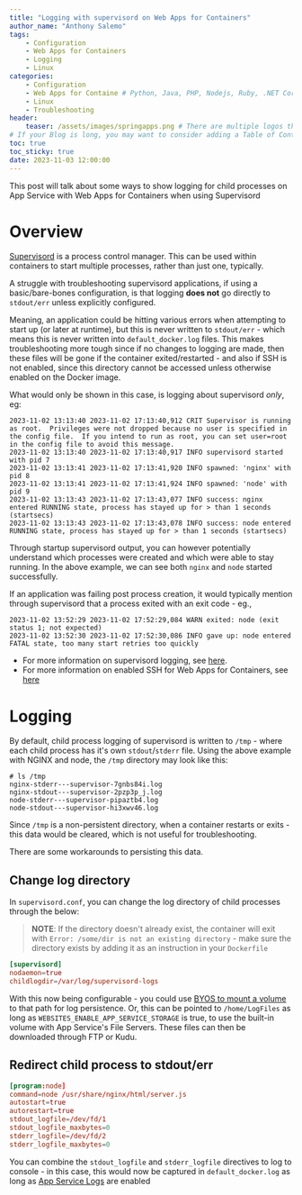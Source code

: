 ```yaml
---
title: "Logging with supervisord on Web Apps for Containers"
author_name: "Anthony Salemo"
tags:
    - Configuration
    - Web Apps for Containers
    - Logging
    - Linux
categories:
    - Configuration
    - Web Apps for Containe # Python, Java, PHP, Nodejs, Ruby, .NET Core
    - Linux
    - Troubleshooting 
header:
    teaser: /assets/images/springapps.png # There are multiple logos that can be used in "/assets/images" if you choose to add one.
# If your Blog is long, you may want to consider adding a Table of Contents by adding the following two settings.
toc: true
toc_sticky: true
date: 2023-11-03 12:00:00
---
```


This post will talk about some ways to show logging for child processes on App Service with Web Apps for Containers when using Supervisord

# Overview
[Supervisord](http://supervisord.org/) is a process control manager. This can be used within containers to start multiple processes, rather than just one, typically.

A struggle with troubleshooting supervisord applications, if using a basic/bare-bones configuration, is that logging **does not** go directly to `stdout/err` unless explicitly configured.

Meaning, an application could be hitting various errors when attempting to start up (or later at runtime), but this is never written to `stdout/err` - which means this is never written into `default_docker.log` files. This makes troubleshooting more tough since if no changes to logging are made, then these files will be gone if the container exited/restarted - and also if SSH is not enabled, since this directory cannot be accessed unless otherwise enabled on the Docker image.

What would only be shown in this case, is logging about supervisord _only_, eg:

```
2023-11-02 13:13:40 2023-11-02 17:13:40,912 CRIT Supervisor is running as root.  Privileges were not dropped because no user is specified in the config file.  If you intend to run as root, you can set user=root in the config file to avoid this message.
2023-11-02 13:13:40 2023-11-02 17:13:40,917 INFO supervisord started with pid 7
2023-11-02 13:13:41 2023-11-02 17:13:41,920 INFO spawned: 'nginx' with pid 8
2023-11-02 13:13:41 2023-11-02 17:13:41,924 INFO spawned: 'node' with pid 9
2023-11-02 13:13:43 2023-11-02 17:13:43,077 INFO success: nginx entered RUNNING state, process has stayed up for > than 1 seconds (startsecs)
2023-11-02 13:13:43 2023-11-02 17:13:43,078 INFO success: node entered RUNNING state, process has stayed up for > than 1 seconds (startsecs)
```

Through startup supervisord output, you can however potentially understand which processes were created and which were able to stay running. In the above example, we can see both `nginx` and `node` started successfully.

If an application was failing post process creation, it would typically mention through supervisord that a process exited with an exit code - eg., 

```
2023-11-02 13:52:29 2023-11-02 17:52:29,084 WARN exited: node (exit status 1; not expected)
2023-11-02 13:52:30 2023-11-02 17:52:30,086 INFO gave up: node entered FATAL state, too many start retries too quickly
```
- For more information on supervisord logging, see [here](http://supervisord.org/logging.html#child-process-logs).
- For more information on enabled SSH for Web Apps for Containers, see [here](https://azureossd.github.io/2022/04/27/2022-Enabling-SSH-on-Linux-Web-App-for-Containers/index.html)

# Logging
By default, child process logging of supervisord is written to `/tmp` - where each child process has it's own `stdout`/`stderr` file. Using the above example with NGINX and node, the `/tmp` directory may look like this:

```
# ls /tmp
nginx-stderr---supervisor-7gnbs84i.log  
nginx-stdout---supervisor-2pzp3p_j.log  
node-stderr---supervisor-pipaztb4.log  
node-stdout---supervisor-hi3xwv46.log
```

Since `/tmp` is a non-persistent directory, when a container restarts or exits - this data would be cleared, which is not useful for troubleshooting.

There are some workarounds to persisting this data.

## Change log directory
In `supervisord.conf`, you can change the log directory of child processes through the below:

> **NOTE**: If the directory doesn't already exist, the container will exit with `Error: /some/dir is not an existing directory` - make sure the directory exists by adding it as an instruction in your `Dockerfile`

```conf
[supervisord]
nodaemon=true
childlogdir=/var/log/supervisord-logs
```

With this now being configurable - you could use [BYOS to mount a volume](https://learn.microsoft.com/en-us/azure/app-service/configure-connect-to-azure-storage?tabs=basic%2Cportal&pivots=container-linux) to that path for log persistence. Or, this can be pointed to `/home/LogFiles` as long as `WEBSITES_ENABLE_APP_SERVICE_STORAGE` is true, to use the built-in volume with App Service's File Servers. These files can then be downloaded through FTP or Kudu.

## Redirect child process to stdout/err

```conf
[program:node]
command=node /usr/share/nginx/html/server.js
autostart=true 
autorestart=true
stdout_logfile=/dev/fd/1
stdout_logfile_maxbytes=0
stderr_logfile=/dev/fd/2
stderr_logfile_maxbytes=0
```

You can combine the `stdout_logfile` and `stderr_logfile` directives to log to console - in this case, this would now be captured in `default_docker.log` as long as [App Service Logs](https://learn.microsoft.com/en-us/azure/app-service/troubleshoot-diagnostic-logs#enable-application-logging-linuxcontainer) are enabled